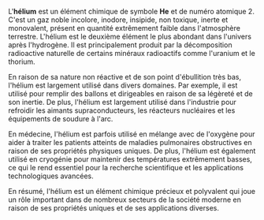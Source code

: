 L'**hélium** est un élément chimique de symbole **He** et de numéro atomique 2. C'est un gaz noble incolore, inodore, insipide, non toxique, inerte et monovalent, présent en quantité extrêmement faible dans l'atmosphère terrestre. L'hélium est le deuxième élément le plus abondant dans l'univers après l'hydrogène. Il est principalement produit par la décomposition radioactive naturelle de certains minéraux radioactifs comme l'uranium et le thorium.

En raison de sa nature non réactive et de son point d'ébullition très bas, l'hélium est largement utilisé dans divers domaines. Par exemple, il est utilisé pour remplir des ballons et dirigeables en raison de sa légèreté et de son inertie. De plus, l'hélium est largement utilisé dans l'industrie pour refroidir les aimants supraconducteurs, les réacteurs nucléaires et les équipements de soudure à l'arc.

En médecine, l'hélium est parfois utilisé en mélange avec de l'oxygène pour aider à traiter les patients atteints de maladies pulmonaires obstructives en raison de ses propriétés physiques uniques. De plus, l'hélium est également utilisé en cryogénie pour maintenir des températures extrêmement basses, ce qui le rend essentiel pour la recherche scientifique et les applications technologiques avancées.

En résumé, l'hélium est un élément chimique précieux et polyvalent qui joue un rôle important dans de nombreux secteurs de la société moderne en raison de ses propriétés uniques et de ses applications diverses.